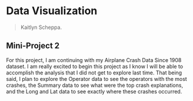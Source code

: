 # Data Visualization 

> Kaitlyn Scheppa. 

## Mini-Project 2

For this project, I am continuing with my Airplane Crash Data Since 1908 dataset. I am really excited to begin this project as I know I will be able to accomplish the analysis that I did not get to explore last time. That being said, I plan to explore the Operator data to see the operators with the most crashes, the Summary data to see what were the top crash explanations, and the Long and Lat data to see exactly where these crashes occurred.

